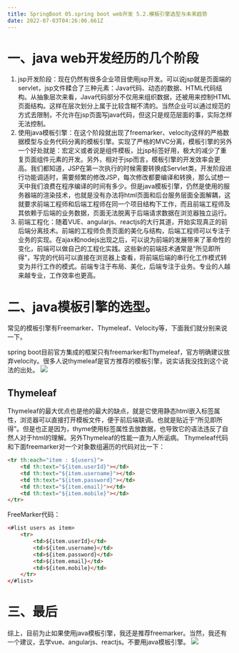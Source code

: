 ```yaml
---
title: SpringBoot 05.spring boot web开发 5.2.模板引擎选型与未来趋势
date: 2022-07-03T04:26:06.661Z
---
```

# 一、java web开发经历的几个阶段

1. jsp开发阶段：现在仍然有很多企业项目使用jsp开发。可以说jsp就是页面端的servlet，jsp文件糅合了三种元素：Java代码、动态的数据、HTML代码结构。从抽象层次来看，Java代码部分不仅用来组织数据，还被用来控制HTML页面结构。这样在层次划分上属于比较含糊不清的。当然企业可以通过规范的方式去限制，不允许在jsp页面写java代码，但这只是规范层面的事，实际怎样无法控制。
2. 使用java模板引擎：在这个阶段就出现了freemarker、velocity这样的严格数据模型与业务代码分离的模板引擎。实现了严格的MVC分离，模板引擎的另外一个好处就是：宏定义或者说是组件模板，比jsp标签好用，极大的减少了重复页面组件元素的开发。另外，相对于jsp而言，模板引擎的开发效率会更高。我们都知道，JSP在第一次执行的时候需要转换成Servlet类，开发阶段进行功能调适时，需要频繁的修改JSP，每次修改都要编译和转换，那么试想一天中我们浪费在程序编译的时间有多少。但是java模板引擎，仍然是使用的服务器端的渲染技术，也就是没有办法将html页面和后台服务层面全面解耦，这就要求前端工程师和后端工程师在同一个项目结构下工作，而且前端工程师及其依赖于后端的业务数据，页面无法脱离于后端请求数据在浏览器独立运行。
3. 前端工程化：随着VUE、angularjs、reactjs的大行其道，开始实现真正的前后端分离技术。前端的工程师负责页面的美化与结构，后端工程师可以专注于业务的实现。在ajax和nodejs出现之后，可以说为前端的发展带来了革命性的变化，前端可以做自己的工程化实践。这些新的前端技术通常是“所见即所得”，写完的代码可以直接在浏览器上查看，将前端后端的串行化工作模式转变为并行工作的模式。前端专注于布局、美化，后端专注于业务。专业的人越来越专业，工作效率也更高。

# 二、java模板引擎的选型。

常见的模板引擎有Freemarker、Thymeleaf、Velocity等，下面我们就分别来说一下。

spring boot目前官方集成的框架只有freemarker和Thymeleaf，官方明确建议放弃velocity。很多人说thymeleaf是官方推荐的模板引擎，说实话我没找到这个说法的出处。
![](https://cdn.jsdelivr.net/gh/krislinzhao/IMGcloud/img/20200425144629.png)

## Thymeleaf

Thymeleaf的最大优点也是他的最大的缺点，就是它使用静态html嵌入标签属性，浏览器可以直接打开模板文件，便于前后端联调。也就是贴近于“所见即所得”。但是也正是因为，thyme使用标签属性去放数据，也导致它的语法违反了自然人对于html的理解。另外Thymeleaf的性能一直为人所诟病。
Thymeleaf代码和下面freemarker对一个对象数组遍历的代码对比一下：

```html
<tr th:each="item : ${users}">
    <td th:text="${item.userId}"></td>
    <td th:text="${item.username}"></td>
    <td th:text="${item.password}"></td>
    <td th:text="${item.email}"></td>
    <td th:text="${item.mobile}"></td>
</tr>
```

FreeMarker代码：

```html
<#list users as item>
    <tr>
        <td>${item.userId}</td>
        <td>${item.username}</td>
        <td>${item.password}</td>
        <td>${item.email}</td>
        <td>${item.mobile}</td>
    </tr>
</#list>
```

# 三、最后

综上，目前为止如果使用java模板引擎，我还是推荐freemarker。当然，我还有一个建议，去学vue、angularjs、reactjs。不要用java模板引擎。
![](https://cdn.jsdelivr.net/gh/krislinzhao/IMGcloud/img/20200425145118.png)